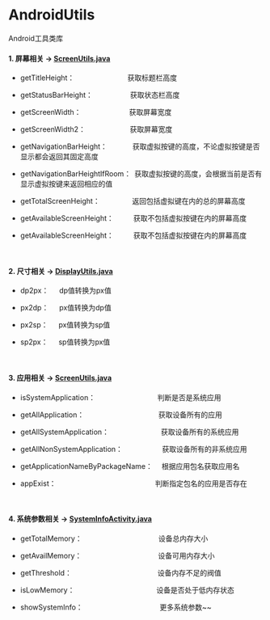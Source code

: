 
# AndroidUtils
Android工具类库

#### 1. 屏幕相关 -> [ScreenUtils.java](https://github.com/leavesC/AndroidUtils/blob/master/app/src/main/java/com/czy/androidutils/sytem/utils/ScreenUtils.java)
 
  - getTitleHeight：&ensp;&ensp;&ensp;&ensp;&ensp;&ensp;&ensp;&ensp;&ensp;&ensp;&ensp;&ensp;&ensp;&ensp;&ensp;获取标题栏高度
  
  - getStatusBarHeight：&ensp;&ensp; &ensp;&ensp;&ensp;&ensp;&ensp;&ensp;&ensp;&ensp;获取状态栏高度
    
  - getScreenWidth： &ensp;&ensp;&ensp;&ensp;&ensp;&ensp;&ensp;&ensp;&ensp;&ensp;&ensp;&ensp;&ensp;获取屏幕宽度
  
  - getScreenWidth2：&ensp;&ensp;&ensp;&ensp;&ensp;&ensp;&ensp;&ensp;&ensp;&ensp;&ensp; &ensp;获取屏幕宽度
  
  - getNavigationBarHeight： &ensp;&ensp;&ensp;&ensp;&ensp;&ensp; 获取虚拟按键的高度，不论虚拟按键是否显示都会返回其固定高度
  
  - getNavigationBarHeightIfRoom：&ensp;获取虚拟按键的高度，会根据当前是否有显示虚拟按键来返回相应的值
  
  - getTotalScreenHeight： &ensp;&ensp;&ensp;&ensp;&ensp;&ensp;&ensp;&ensp; 返回包括虚拟键在内的总的屏幕高度
  
  - getAvailableScreenHeight：&ensp;&ensp;&ensp;&ensp;&ensp; 获取不包括虚拟按键在内的屏幕高度
   
  - getAvailableScreenHeight：&ensp;&ensp;&ensp;&ensp;&ensp; 获取不包括虚拟按键在内的屏幕高度

<br>

#### 2. 尺寸相关 -> [DisplayUtils.java](https://github.com/leavesC/AndroidUtils/blob/master/app/src/main/java/com/czy/androidutils/sytem/utils/DisplayUtils.java)

  - dp2px：&ensp;&ensp;&ensp;dp值转换为px值
  
  - px2dp：&ensp;&ensp;&ensp;px值转换为dp值
    
  - px2sp：&ensp;&ensp;&ensp;px值转换为sp值
  
  - sp2px：&ensp;&ensp;&ensp;sp值转换为px值

<br>

#### 3. 应用相关 -> [ScreenUtils.java](https://github.com/leavesC/AndroidUtils/blob/master/app/src/main/java/com/czy/androidutils/sytem/utils/AppInfoUtils.java)
 
  - isSystemApplication：   &ensp;&ensp;&ensp;&ensp;&ensp;&ensp;&ensp;&ensp;&ensp;&ensp;&ensp;&ensp;&ensp;&ensp;&ensp;&ensp;&ensp;判断是否是系统应用
  
  - getAllApplication：&ensp;&ensp;&ensp;&ensp;&ensp;&ensp;&ensp;&ensp;&ensp;&ensp;&ensp;&ensp;&ensp;&ensp;&ensp;&ensp;&ensp;&ensp;&ensp;&ensp;&ensp;获取设备所有的应用
    
  - getAllSystemApplication：&ensp; &ensp; &ensp;&ensp;&ensp; &ensp;&ensp;&ensp;&ensp;&ensp;&ensp;&ensp;&ensp;获取设备所有的系统应用
  
  - getAllNonSystemApplication：&ensp;&ensp;&ensp;&ensp;&ensp; &ensp;&ensp;&ensp;&ensp;&ensp;  获取设备所有的非系统应用

  - getApplicationNameByPackageName：&ensp;&ensp; 根据应用包名获取应用名

  - appExist：&ensp;&ensp;&ensp;&ensp;&ensp;&ensp;&ensp;&ensp;&ensp;&ensp;&ensp;&ensp;&ensp;&ensp;&ensp;&ensp;&ensp;&ensp;&ensp;&ensp;&ensp;&ensp;&ensp;&ensp;&ensp;&ensp;&ensp;&ensp;判断指定包名的应用是否存在

<br>

#### 4. 系统参数相关 -> [SystemInfoActivity.java](https://github.com/leavesC/AndroidUtils/blob/master/app/src/main/java/com/czy/androidutils/sytem/SystemInfoActivity.java)

  - getTotalMemory：   &ensp;&ensp;&ensp;&ensp;&ensp;&ensp;&ensp;&ensp;&ensp;&ensp;&ensp;&ensp;&ensp;&ensp;&ensp;&ensp;&ensp;&ensp;&ensp;&ensp;&ensp;设备总内存大小
  
  - getAvailMemory：&ensp;&ensp;&ensp;&ensp;&ensp; &ensp;&ensp;&ensp;&ensp;&ensp;&ensp;&ensp;&ensp;&ensp;&ensp;&ensp;&ensp;&ensp;&ensp;&ensp;&ensp;设备可用内存大小
    
  - getThreshold：&ensp; &ensp; &ensp;&ensp;&ensp;&ensp;&ensp;&ensp;&ensp;&ensp;&ensp; &ensp;&ensp;&ensp; &ensp;&ensp;&ensp;&ensp;&ensp;&ensp;&ensp;&ensp;设备内存不足的阀值
  
  - isLowMemory：&ensp;&ensp;&ensp;&ensp;&ensp; &ensp;&ensp;&ensp;&ensp;&ensp;&ensp;&ensp;&ensp;&ensp;&ensp;&ensp;&ensp;&ensp;&ensp;&ensp;&ensp;&ensp; 设备是否处于低内存状态
  
  - showSystemInfo： &ensp;&ensp;&ensp;&ensp;&ensp;&ensp;&ensp;&ensp;&ensp;&ensp;&ensp;&ensp;&ensp;&ensp;&ensp; &ensp;&ensp;&ensp;&ensp;&ensp; 更多系统参数~~
